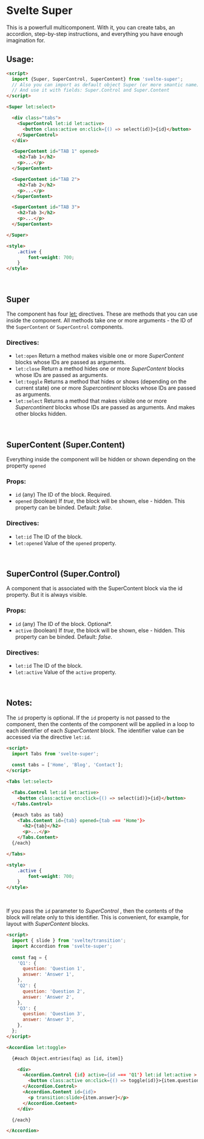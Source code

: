 # Svelte Super

This is a powerfull multicomponent. With it, you can create tabs, an accordion, step-by-step instructions, and everything you have enough imagination for.

## Usage:

```html
<script>
  import {Super, SuperControl, SuperContent} from 'svelte-super';
  // Also you can import as default object Super (or more smantic name)
  // And use it with fields: Super.Control and Super.Content
</script>

<Super let:select>

  <div class="tabs">
    <SuperControl let:id let:active>
      <button class:active on:click={() => select(id)}>{id}</button>
    </SuperControl>
  </div>

  <SuperContent id="TAB 1" opened>
    <h2>Tab 1</h2>
    <p>...</p>
  </SuperContent>

  <SuperContent id="TAB 2">
    <h2>Tab 2</h2>
    <p>...</p>
  </SuperContent>

  <SuperContent id="TAB 3">
    <h2>Tab 3</h2>
    <p>...</p>
  </SuperContent>

</Super>

<style>
	.active {
		font-weight: 700;
	}
</style>
```
<br>

## Super

The component has four [let:](https://svelte.dev/docs/special-elements#slot-slot-key-value) directives. These are methods that you can use inside the component. All methods take one or more arguments - the ID of the `SuperContent` or `SuperControl` components.

### Directives:

- `let:open` Return a method makes visible one or more _SuperContent_ blocks whose IDs are passed as arguments.
- `let:close` Return a method hides one or more _SuperContent_ blocks whose IDs are passed as arguments.
- `let:toggle` Returns a method that hides or shows (depending on the current state) one or more _Supercontinent_ blocks whose IDs are passed as arguments.
- `let:select` Returns a method that makes visible one or more _Supercontinent_ blocks whose IDs are passed as arguments. And makes other blocks hidden.

<br>

## SuperContent (Super.Content)

Everything inside the component will be hidden or shown depending on the property `opened`

### Props:

- `id` (any) The ID of the block. Required.
- `opened` (boolean) If _true_, the block will be shown, else - hidden. This property can be binded. Default: _false_.

### Directives:

- `let:id` The ID of the block.
- `let:opened` Value of the `opened` property.


<br>

## SuperControl (Super.Control)

A component that is associated with the SuperContent block via the id property. But it is always visible.

### Props:

- `id` (any) The ID of the block. Optional*.
- `active` (boolean) If _true_, the block will be shown, else - hidden. This property can be binded. Default: _false_.

### Directives:

- `let:id` The ID of the block.
- `let:active` Value of the `active` property.

<br>

## Notes:

The `id` property is optional. If the `id` property is not passed to the component, then the contents of the component will be applied in a loop to each identifier of each _SuperContent_ block. The identifier value can be accessed via the directive `let:id`.

```html
<script> 
  import Tabs from 'svelte-super';
  
  const tabs = ['Home', 'Blog', 'Contact'];
</script>

<Tabs let:select>

  <Tabs.Control let:id let:active>
    <button class:active on:click={() => select(id)}>{id}</button>
  </Tabs.Control>

  {#each tabs as tab}
    <Tabs.Content id={tab} opened={tab === 'Home'}>
      <h2>{tab}</h2>
      <p>...</p>
    </Tabs.Content>
  {/each}

</Tabs>

<style>
	.active {
		font-weight: 700;
	}
</style>
```
<br>

If you pass the `id` parameter to _SuperControl_ , then the contents of the block will relate only to this identifier. This is convenient, for example, for layout with _SuperContent_ blocks.

```html
<script> 
  import { slide } from 'svelte/transition';
  import Accordion from 'svelte-super';
  
  const faq = {
    'Q1': {
      question: 'Question 1',
      answer: 'Answer 1',
    },
    'Q2': {
      question: 'Question 2',
      answer: 'Answer 2',
    },
    'Q3': {
      question: 'Question 3',
      answer: 'Answer 3',
    },
  };
</script>

<Accordion let:toggle>

  {#each Object.entries(faq) as [id, item]}

    <div>
      <Accordion.Control {id} active={id === 'Q1'} let:id let:active >
        <button class:active on:click={() => toggle(id)}>{item.question}</button>
      </Accordion.Control>
      <Accordion.Content id={id}>
        <p transition:slide>{item.answer}</p>
      </Accordion.Content>
    </div>

  {/each}

</Accordion>
```
